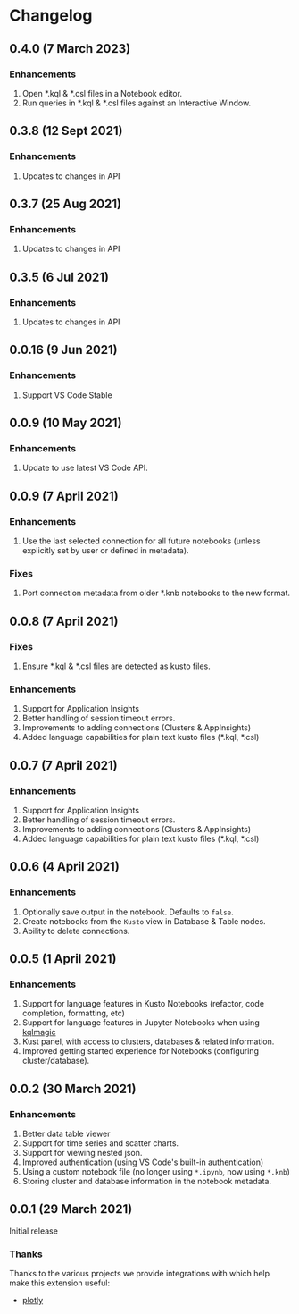 # Changelog

## 0.4.0 (7 March 2023)

### Enhancements

1. Open *.kql & *.csl files in a Notebook editor.
2. Run queries in *.kql & *.csl files against an Interactive Window.

## 0.3.8 (12 Sept 2021)

### Enhancements

1. Updates to changes in API

## 0.3.7 (25 Aug 2021)

### Enhancements

1. Updates to changes in API

## 0.3.5 (6 Jul 2021)

### Enhancements

1. Updates to changes in API

## 0.0.16 (9 Jun 2021)

### Enhancements

1. Support VS Code Stable

## 0.0.9 (10 May 2021)

### Enhancements

1. Update to use latest VS Code API.

## 0.0.9 (7 April 2021)

### Enhancements

1. Use the last selected connection for all future notebooks (unless explicitly set by user or defined in metadata).

### Fixes
1. Port connection metadata from older *.knb notebooks to the new format.

## 0.0.8 (7 April 2021)

### Fixes
1. Ensure *.kql & *.csl files are detected as kusto files.

### Enhancements

1. Support for Application Insights
1. Better handling of session timeout errors.
1. Improvements to adding connections (Clusters & AppInsights)
1. Added language capabilities for plain text kusto files (*.kql, *.csl)

## 0.0.7 (7 April 2021)
### Enhancements

1. Support for Application Insights
1. Better handling of session timeout errors.
1. Improvements to adding connections (Clusters & AppInsights)
1. Added language capabilities for plain text kusto files (*.kql, *.csl)

## 0.0.6 (4 April 2021)
### Enhancements

1. Optionally save output in the notebook. Defaults to `false`.
1. Create notebooks from the `Kusto` view in Database & Table nodes.
1. Ability to delete connections.

## 0.0.5 (1 April 2021)
### Enhancements

1. Support for language features in Kusto Notebooks (refactor, code completion, formatting, etc)
1. Support for language features in Jupyter Notebooks when using [kqlmagic](https://pypi.org/project/Kqlmagic/)
1. Kust panel, with access to clusters, databases & related information.
1. Improved getting started experience for Notebooks (configuring cluster/database).

## 0.0.2 (30 March 2021)
### Enhancements

1. Better data table viewer
1. Support for time series and scatter charts.
1. Support for viewing nested json.
1. Improved authentication (using VS Code's built-in authentication)
1. Using a custom notebook file (no longer using `*.ipynb`, now using `*.knb`)
1. Storing cluster and database information in the notebook metadata.


## 0.0.1 (29 March 2021)
Initial release

### Thanks

Thanks to the various projects we provide integrations with which help
make this extension useful:

-   [plotly](https://github.com/plotly/plotly.js)
